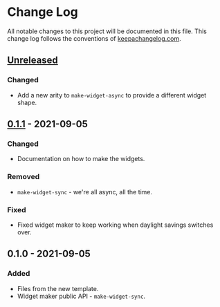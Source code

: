 # Change Log
All notable changes to this project will be documented in this file. This change log follows the conventions of [keepachangelog.com](http://keepachangelog.com/).

## [Unreleased]
### Changed
- Add a new arity to `make-widget-async` to provide a different widget shape.

## [0.1.1] - 2021-09-05
### Changed
- Documentation on how to make the widgets.

### Removed
- `make-widget-sync` - we're all async, all the time.

### Fixed
- Fixed widget maker to keep working when daylight savings switches over.

## 0.1.0 - 2021-09-05
### Added
- Files from the new template.
- Widget maker public API - `make-widget-sync`.

[Unreleased]: https://github.com/your-name/aoc2020/compare/0.1.1...HEAD
[0.1.1]: https://github.com/your-name/aoc2020/compare/0.1.0...0.1.1
